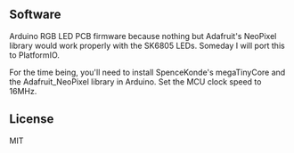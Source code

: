 ## Software

Arduino RGB LED PCB firmware because nothing but Adafruit's NeoPixel library would work properly with the SK6805 LEDs. Someday I will port this to PlatformIO.

For the time being, you'll need to install SpenceKonde's megaTinyCore and the Adafruit_NeoPixel library in Arduino. Set the MCU clock speed to 16MHz.


## License

MIT
